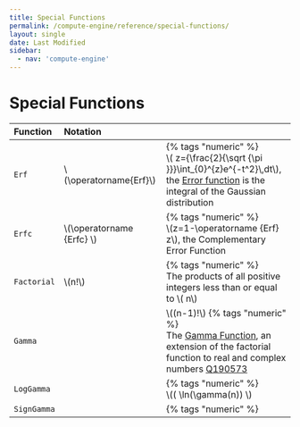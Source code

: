 ```yaml
---
title: Special Functions
permalink: /compute-engine/reference/special-functions/
layout: single
date: Last Modified
sidebar:
  - nav: 'compute-engine'
---
```

# Special Functions

<div class=symbols-table>

| Function | Notation | |
| :--- | :--- | :--- |
| `Erf` | \\(\operatorname{Erf}\\) | {% tags "numeric" %}<br>\\( z={\frac{2}{\sqrt {\pi }}}\int_{0}^{z}e^{-t^2}\\,dt\\), the [Error function](https://en.wikipedia.org/wiki/Error_function) is the integral of the Gaussian distribution |
| `Erfc` | \\(\operatorname {Erfc} \\) | {% tags "numeric" %}<br>\\(z=1-\operatorname {Erf} z\\), the Complementary Error Function |
| `Factorial` | \\(n!\\) | {% tags "numeric" %}<br>The products of all positive integers less than or equal to \\( n\\) |
| `Gamma` |  | \\((n-1)!\\) {% tags "numeric" %}<br>The [Gamma Function](https://en.wikipedia.org/wiki/Gamma_function), an extension of the factorial function to real and complex numbers [Q190573](https://www.wikidata.org/wiki/Q190573)|
| `LogGamma` | | {% tags "numeric" %}<br>\\(( \ln(\gamma(n)) \\)|
| `SignGamma` | | {% tags "numeric" %}<br>|

</div>
